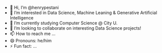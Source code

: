 - 👋 Hi, I’m @henrypestani
- 👀 I’m interested in Data Science, Machine Leaning & Generative Artificial Intelligence
- 🌱 I’m currently studying Computer Science @ City U.
- 💞️ I’m looking to collaborate on interesting Data Science projects!
- 📫 How to reach me ...
- 😄 Pronouns: he/him
- ⚡ Fun fact: ...

<!---
henrypestani/henrypestani is a ✨ special ✨ repository because its `README.md` (this file) appears on your GitHub profile.
You can click the Preview link to take a look at your changes.
--->

